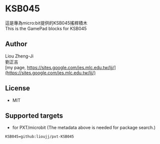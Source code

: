 # KSB045

這是專為micro:bit提供的KSB045搖桿積木\
This is the GamePad blocks for KSB045

## Author
Liou Zheng-Ji\
劉正吉\
[my page, https://sites.google.com/jes.mlc.edu.tw/ljj/](https://sites.google.com/jes.mlc.edu.tw/ljj/)

## License

* MIT

## Supported targets

* for PXT/microbit
(The metadata above is needed for package search.)

```package
KSB045=github:lioujj/pxt-KSB045
```
